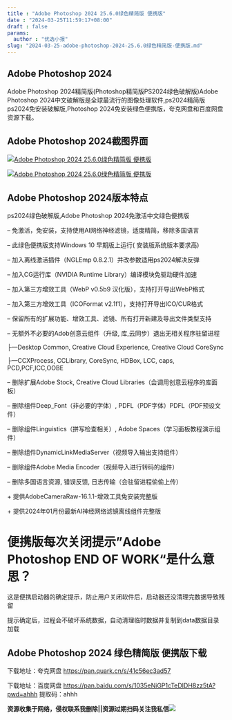 ```yaml
---
title : "Adobe Photoshop 2024 25.6.0绿色精简版 便携版"
date : "2024-03-25T11:59:17+08:00"
draft : false
params:
  author : "优选小报"
slug: "2024-03-25-adobe-photoshop-2024-25.6.0绿色精简版-便携版.md"
---
```


## Adobe Photoshop 2024

Adobe Photoshop 2024精简版(Photoshop精简版PS2024绿色破解版)Adobe Photoshop
2024中文破解版是全球最流行的图像处理软件,ps2024精简版ps2024免安装破解版,Photoshop
2024免安装绿色便携版，夸克网盘和百度网盘资源下载。

## Adobe Photoshop 2024截图界面

[![Adobe Photoshop 2024 25.6.0绿色精简版
便携版](//img7-1.zhekoulieshou.com/mmbiz_jpg/iaHBVewvSIbAjcr9g6TlCXSfiaDqkbzuEzgjQv9fAfBUdAI37XXtyczkhiaCM2G3yDAEhpXkExtPbCNibTIdrNM2tQ/0)](//img7-1.zhekoulieshou.com/mmbiz_jpg/iaHBVewvSIbAjcr9g6TlCXSfiaDqkbzuEzgjQv9fAfBUdAI37XXtyczkhiaCM2G3yDAEhpXkExtPbCNibTIdrNM2tQ/0)

[![Adobe Photoshop 2024 25.6.0绿色精简版
便携版](//img7-1.zhekoulieshou.com/mmbiz_jpg/iaHBVewvSIbAjcr9g6TlCXSfiaDqkbzuEzJW7icmnmPbmvuz8VKVPIHnzRmoiaUlj7YaZRzV5MF5FRiarWJGZZTQn4w/0)](//img7-1.zhekoulieshou.com/mmbiz_jpg/iaHBVewvSIbAjcr9g6TlCXSfiaDqkbzuEzJW7icmnmPbmvuz8VKVPIHnzRmoiaUlj7YaZRzV5MF5FRiarWJGZZTQn4w/0)

## Adobe Photoshop 2024版本特点

ps2024绿色破解版,Adobe Photoshop 2024免激活中文绿色便携版

– 免激活，免安装，支持使用AI网络神经滤镜，适度精简，移除多国语言

– 此绿色便携版支持Windows 10 早期版上运行( 安装版系统版本要求高)

– 加入离线激活插件（NGLEmp 0.8.2.1）并改参数适用ps2024解决反弹

– 加入CG运行库（NVIDIA Runtime Library）编译模块免驱动硬件加速

– 加入第三方增效工具（WebP v0.5b9 汉化版），支持打开导出WebP格式

– 加入第三方增效工具（ICOFormat v2.1f1），支持打开导出ICO/CUR格式

– 保留所有的扩展功能、增效工具、滤镜、所有打开新建及导出文件类型支持

– 无额外不必要的Adob创意云组件（升级, 库,云同步）退出无相关程序驻留进程

├—Desktop Common, Creative Cloud Experience, Creative Cloud CoreSync

├—CCXProcess, CCLibrary, CoreSync, HDBox, LCC, caps, PCD,PCF,ICC,OOBE

– 删除扩展Adobe Stock, Creative Cloud Libraries（会调用创意云程序的库面板）

– 删除组件Deep_Font（非必要的字体）, PDFL（PDF字体）PDFL（PDF预设文件）

– 删除组件Linguistics（拼写检查相关）, Adobe Spaces（学习面板教程演示组件）

– 删除组件DynamicLinkMediaServer（视频导入输出支持组件）

– 删除组件Adobe Media Encoder（视频导入进行转码的组件）

– 删除多国语言资源, 错误反馈, 日志传输（会驻留进程偷偷上传）

\+ 提供AdobeCameraRaw-16.1.1-增效工具免安装完整版

\+ 提供2024年01月份最新AI神经网络滤镜离线组件完整版

# 便携版每次关闭提示”Adobe Photoshop END OF WORK“是什么意思？

这是便携启动器的确定提示，防止用户关闭软件后，启动器还没清理完数据导致残留

提示确定后，过程会不破坏系统数据，自动清理临时数据并复制到data数据目录加载

## Adobe Photoshop 2024 绿色精简版 便携版下载

下载地址：夸克网盘 https://pan.quark.cn/s/41c56ec3ad57

下载地址：百度网盘 https://pan.baidu.com/s/1035eNiGP1cTeDIDH8zz5tA?pwd=ahhh 提取码：ahhh

**资源收集于网络，侵权联系我删除||资源过期扫码关注我私信**![](//img7-1.zhekoulieshou.com/mmbiz_jpg/iaHBVewvSIbAjcr9g6TlCXSfiaDqkbzuEzp207hVzPqT4YGQOAazQ1KNHCeACbia5Lzq4Ckwibe48iar1q7lgVP1o3w/640?wx_fmt=jpeg&from=appmsg)


